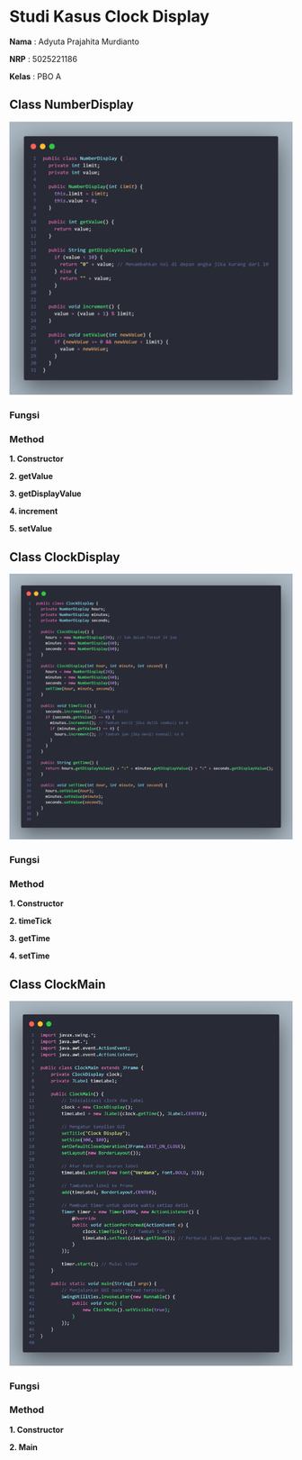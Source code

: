 # **Studi Kasus Clock Display**

**Nama** : Adyuta Prajahita Murdianto

**NRP** : 5025221186

**Kelas** : PBO A

## **Class NumberDisplay**

![NumberDisplay](Resource/screenshot/NumberDisplay.png)

### **Fungsi**



### **Method**

**1. Constructor**



**2. getValue**



**3. getDisplayValue**



**4. increment**



**5. setValue**



## **Class ClockDisplay**

![ClockDisplay](Resource/screenshot/ClockDisplay.png)

### **Fungsi**



### **Method**

**1. Constructor**



**2. timeTick**



**3. getTime**



**4. setTime**



## **Class ClockMain**

![ClockMain](Resource/screenshot/ClockMain.png)

### **Fungsi**



### **Method**

**1. Constructor**



**2. Main**


